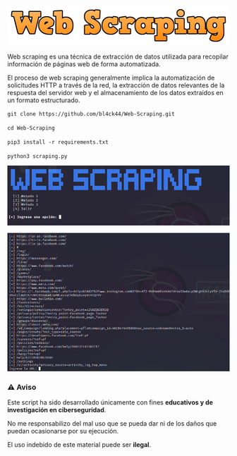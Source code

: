 
<p align="center">
<img src="Logotipo.jpg">
</p>

Web scraping es una técnica de extracción de datos utilizada para recopilar información de páginas web de forma automatizada.

El proceso de web scraping generalmente implica la automatización de solicitudes HTTP a través de la red, la extracción de datos relevantes de la respuesta del servidor web y el almacenamiento de los datos extraídos en un formato estructurado.

```
git clone https://github.com/bl4ck44/Web-Scraping.git

cd Web-Scraping

pip3 install -r requirements.txt

python3 scraping.py
```

<p align="center">
<img src="Img/muestra1.png">
</p>

<p align="center">
<img src="Img/muestra2.png">
</p>

### ⚠️ **Aviso**

Este script ha sido desarrollado únicamente con fines **educativos y de investigación en ciberseguridad**.

No me responsabilizo del mal uso que se pueda dar ni de los daños que puedan ocasionarse por su ejecución.

El uso indebido de este material puede ser **ilegal**.